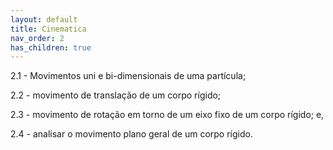 ```yaml
---
layout: default
title: Cinematica
nav_order: 2
has_children: true
---
```



2.1 - Movimentos uni e bi-dimensionais de uma partícula;

2.2 - movimento de translação de um corpo rígido;

2.3 - movimento de rotação em torno de um eixo fixo de um corpo
rígido; e,

2.4 - analisar o movimento plano geral de um corpo rígido.